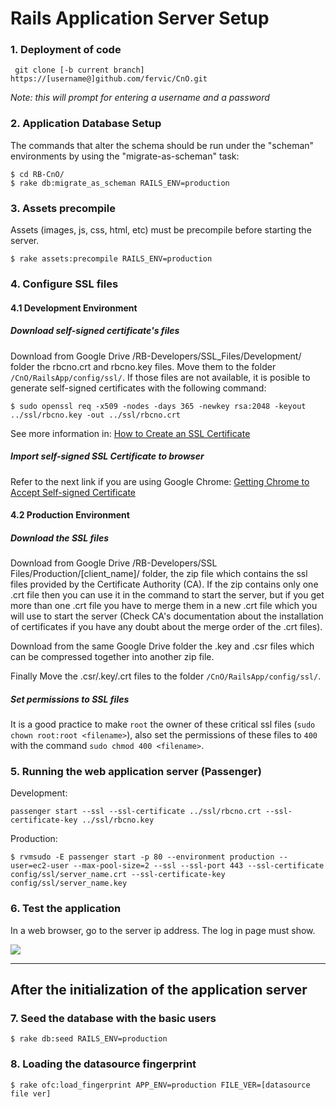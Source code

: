 Rails Application Server Setup
===
### 1. Deployment of code
` git clone [-b current branch] https://[username@]github.com/fervic/CnO.git`

*Note: this will prompt for entering a username and a password*

### 2. Application Database Setup
The commands that alter the schema should be run under the "scheman" environments by using the "migrate-as-scheman" task:

```
$ cd RB-CnO/
$ rake db:migrate_as_scheman RAILS_ENV=production
```

### 3. Assets precompile
Assets (images, js, css, html, etc) must be precompile before starting the server.

`$ rake assets:precompile RAILS_ENV=production `

### 4. Configure SSL files

#### 4.1 Development Environment

##### Download self-signed certificate's files

Download from Google Drive /RB-Developers/SSL_Files/Development/ folder the rbcno.crt and rbcno.key files. Move them to the folder `/CnO/RailsApp/config/ssl/`. If those files are not available, it is posible to generate self-signed certificates with the following command:

`$ sudo openssl req -x509 -nodes -days 365 -newkey rsa:2048 -keyout ../ssl/rbcno.key -out ../ssl/rbcno.crt`

See more information in: [How to Create an SSL Certificate](https://www.digitalocean.com/community/tutorials/how-to-create-an-ssl-certificate-on-nginx-for-ubuntu-14-04)

##### Import self-signed SSL Certificate to browser

Refer to the next link if you are using Google Chrome: [Getting Chrome to Accept Self-signed Certificate](http://stackoverflow.com/questions/7580508/getting-chrome-to-accept-self-signed-localhost-certificate)

#### 4.2 Production Environment

##### Download the SSL files

Download from Google Drive /RB-Developers/SSL Files/Production/[client_name]/ folder, the zip file which contains the ssl files provided by the Certificate Authority (CA). If the zip contains only one .crt file then you can use it in the command to start the server, but if you get more than one .crt file you have to merge them in a new .crt file which you will use to start the server (Check CA's documentation about the installation of certificates if you have any doubt about the merge order of the .crt files).

Download from the same Google Drive folder the .key and .csr files which can be compressed together into another zip file.

Finally Move the .csr/.key/.crt files to the folder `/CnO/RailsApp/config/ssl/`.

##### Set permissions to SSL files

It is a good practice to make `root` the owner of these critical ssl files (`sudo chown root:root <filename>`), also set the permissions of these files to `400` with the command `sudo chmod 400 <filename>`.

### 5. Running the web application server (Passenger)

Development:

  `passenger start --ssl --ssl-certificate ../ssl/rbcno.crt --ssl-certificate-key ../ssl/rbcno.key`

Production:

  `$ rvmsudo -E passenger start -p 80 --environment production --user=ec2-user --max-pool-size=2 --ssl --ssl-port 443 --ssl-certificate config/ssl/server_name.crt --ssl-certificate-key config/ssl/server_name.key`


### 6. Test the application
In a web browser, go to the server ip address. The log in page must show.

![](https://s3-us-west-2.amazonaws.com/rb-doc-pages/sway_start_page.PNG)

---
## After the initialization of the application server

### 7. Seed the database with the basic users

`$ rake db:seed RAILS_ENV=production`

### 8. Loading the datasource fingerprint
`$ rake ofc:load_fingerprint APP_ENV=production FILE_VER=[datasource file ver]`


